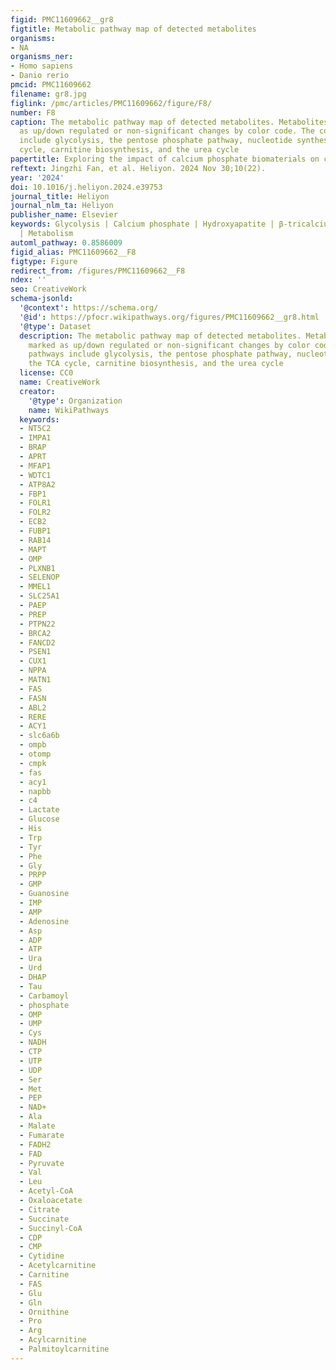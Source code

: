 ```yaml
---
figid: PMC11609662__gr8
figtitle: Metabolic pathway map of detected metabolites
organisms:
- NA
organisms_ner:
- Homo sapiens
- Danio rerio
pmcid: PMC11609662
filename: gr8.jpg
figlink: /pmc/articles/PMC11609662/figure/F8/
number: F8
caption: The metabolic pathway map of detected metabolites. Metabolites were marked
  as up/down regulated or non-significant changes by color code. The covered pathways
  include glycolysis, the pentose phosphate pathway, nucleotide synthesis, the TCA
  cycle, carnitine biosynthesis, and the urea cycle
papertitle: Exploring the impact of calcium phosphate biomaterials on cellular metabolism
reftext: Jingzhi Fan, et al. Heliyon. 2024 Nov 30;10(22).
year: '2024'
doi: 10.1016/j.heliyon.2024.e39753
journal_title: Heliyon
journal_nlm_ta: Heliyon
publisher_name: Elsevier
keywords: Glycolysis | Calcium phosphate | Hydroxyapatite | β-tricalcium phosphate
  | Metabolism
automl_pathway: 0.8586009
figid_alias: PMC11609662__F8
figtype: Figure
redirect_from: /figures/PMC11609662__F8
ndex: ''
seo: CreativeWork
schema-jsonld:
  '@context': https://schema.org/
  '@id': https://pfocr.wikipathways.org/figures/PMC11609662__gr8.html
  '@type': Dataset
  description: The metabolic pathway map of detected metabolites. Metabolites were
    marked as up/down regulated or non-significant changes by color code. The covered
    pathways include glycolysis, the pentose phosphate pathway, nucleotide synthesis,
    the TCA cycle, carnitine biosynthesis, and the urea cycle
  license: CC0
  name: CreativeWork
  creator:
    '@type': Organization
    name: WikiPathways
  keywords:
  - NT5C2
  - IMPA1
  - BRAP
  - APRT
  - MFAP1
  - WDTC1
  - ATP8A2
  - FBP1
  - FOLR1
  - FOLR2
  - ECB2
  - FUBP1
  - RAB14
  - MAPT
  - OMP
  - PLXNB1
  - SELENOP
  - MMEL1
  - SLC25A1
  - PAEP
  - PREP
  - PTPN22
  - BRCA2
  - FANCD2
  - PSEN1
  - CUX1
  - NPPA
  - MATN1
  - FAS
  - FASN
  - ABL2
  - RERE
  - ACY1
  - slc6a6b
  - ompb
  - otomp
  - cmpk
  - fas
  - acy1
  - napbb
  - c4
  - Lactate
  - Glucose
  - His
  - Trp
  - Tyr
  - Phe
  - Gly
  - PRPP
  - GMP
  - Guanosine
  - IMP
  - AMP
  - Adenosine
  - Asp
  - ADP
  - ATP
  - Ura
  - Urd
  - DHAP
  - Tau
  - Carbamoyl
  - phosphate
  - OMP
  - UMP
  - Cys
  - NADH
  - CTP
  - UTP
  - UDP
  - Ser
  - Met
  - PEP
  - NAD+
  - Ala
  - Malate
  - Fumarate
  - FADH2
  - FAD
  - Pyruvate
  - Val
  - Leu
  - Acetyl-CoA
  - Oxaloacetate
  - Citrate
  - Succinate
  - Succinyl-CoA
  - CDP
  - CMP
  - Cytidine
  - Acetylcarnitine
  - Carnitine
  - FAS
  - Glu
  - Gln
  - Ornithine
  - Pro
  - Arg
  - Acylcarnitine
  - Palmitoylcarnitine
---
```

